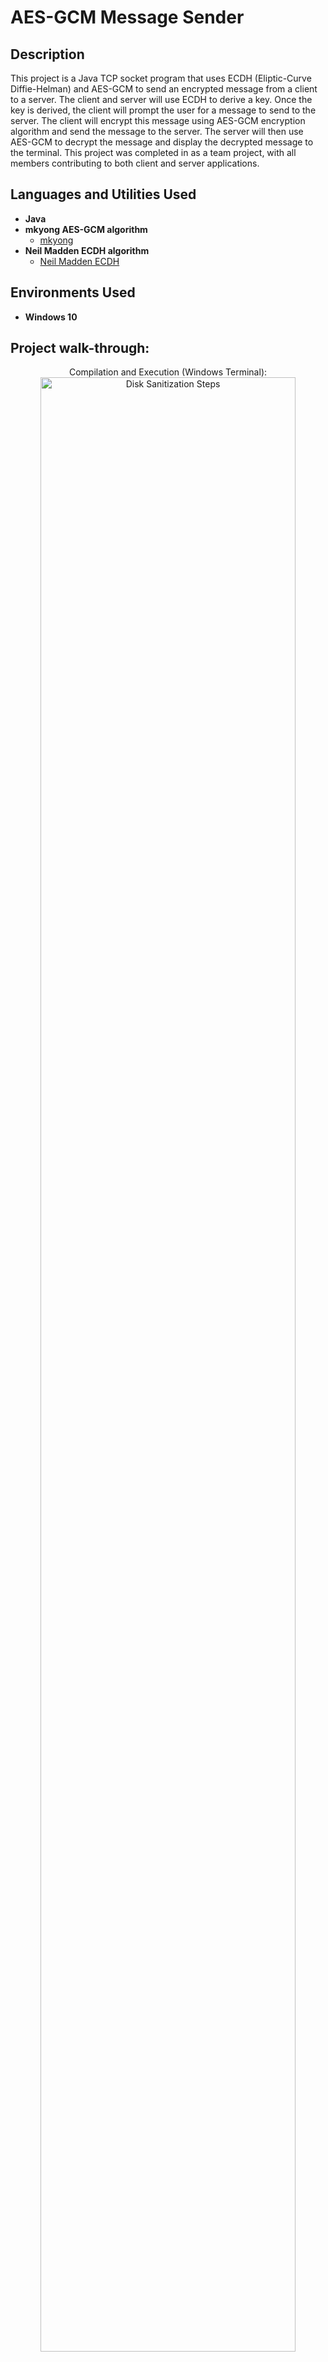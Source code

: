 <h1>AES-GCM Message Sender</h1>


<h2>Description</h2>
This project is a Java TCP socket program that uses ECDH (Eliptic-Curve Diffie-Helman) and AES-GCM to send an encrypted message from a client to a server. The client and server will use ECDH to derive a key. Once the key is derived, the client  will prompt the user for a message to send to the server. The client will encrypt this message using AES-GCM encryption algorithm and send the message to the server. The server will then use AES-GCM to decrypt the message and display the decrypted message to the terminal. This project was completed in as a team project, with all members contributing to both client and server applications. 
<br />


<h2>Languages and Utilities Used</h2>

- <b>Java</b> 
- <b> mkyong AES-GCM algorithm </b>
  - [mkyong](https://github.com/mkyong/core-java/tree/master/java-crypto/src/main/java/com/mkyong/crypto)
- <b> Neil Madden ECDH algorithm </b>
  - [Neil Madden ECDH](https://neilmadden.blog/2016/05/20/ephemeral-elliptic-curve-diffie-hellman-key-agreement-in-java/#more-2269)

<h2>Environments Used </h2>

- <b>Windows 10</b>

<h2>Project walk-through:</h2>
<p align="center">
  Compilation and Execution (Windows Terminal): <br/>
  <img src="https://imgur.com/cuv1jwO.png" height="90%" width="90%" alt="Disk Sanitization Steps"/>
  <br />
  <br />
  Enter User input:
  <img src="https://imgur.com/DROXoVu.png" height="90%" width="90%" alt="Disk Sanitization Steps"/>
</p>

